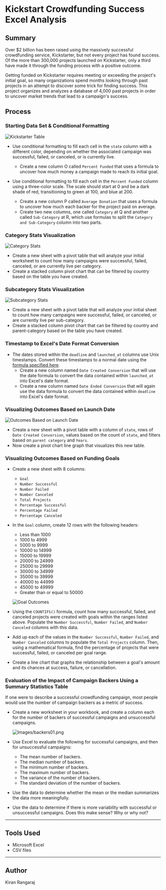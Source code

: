 # Kickstart Crowdfunding Success Excel Analysis

## Summary ##

Over $2 billion has been raised using the massively successful crowdfunding service, Kickstarter, but not every project has found success. Of the more than 300,000 projects launched on Kickstarter, only a third have made it through the funding process with a positive outcome.

Getting funded on Kickstarter requires meeting or exceeding the project's initial goal, so many organizations spend months looking through past projects in an attempt to discover some trick for finding success. This project organizes and analyzes a database of 4,000 past projects in order to uncover market trends that lead to a campaign's success.

## Process ##

### Starting Data Set & Conditional Formatting
![Kickstarter Table](Images/FullTable.PNG)
* Use conditional formatting to fill each cell in the `state` column with a different color, depending on whether the associated campaign was successful, failed, or canceled, or is currently live.
  * Create a new column O called `Percent Funded` that uses a formula to uncover how much money a campaign made to reach its initial goal.

* Use conditional formatting to fill each cell in the `Percent Funded` column using a three-color scale. The scale should start at 0 and be a dark shade of red, transitioning to green at 100, and blue at 200.
  * Create a new column P called `Average Donation` that uses a formula to uncover how much each backer for the project paid on average.
  * Create two new columns, one called `Category` at Q and another called `Sub-Category` at R, which use formulas to split the `Category and Sub-Category` column into two parts.

### Category Stats Visualization
  ![Category Stats](Images/CategoryStats.png)
  * Create a new sheet with a pivot table that will analyze your initial worksheet to count how many campaigns were successful, failed, canceled, or are currently live per category.
  * Create a stacked column pivot chart that can be filtered by country based on the table you have created.

### Subcategory Stats Visualization
  ![Subcategory Stats](Images/SubcategoryStats.png)
  * Create a new sheet with a pivot table that will analyze your initial sheet to count how many campaigns were successful, failed, or canceled, or are currently live per sub-category.
  * Create a stacked column pivot chart that can be filtered by country and parent-category based on the table you have created.

### Timestamp to Excel's Date Format Conversion
* The dates stored within the `deadline` and `launched_at` columns use Unix timestamps. Convert these timestamps to a normal date using the [formula specified here](https://www.extendoffice.com/documents/excel/2473-excel-timestamp-to-date.html).
  * Create a new column named `Date Created Conversion` that will use the date formula to convert the data contained within `launched_at` into Excel's date format.
  * Create a new column named `Date Ended Conversion` that will again use the data formula to convert the data contained within `deadline` into Excel's date format.

### Visualizing Outcomes Based on Launch Date 
  ![Outcomes Based on Launch Date](Images/LaunchDateOutcomes.png)
  * Create a new sheet with a pivot table with a column of `state`, rows of `Date Created Conversion`, values based on the count of `state`, and filters based on `parent category` and `Years`.
  * Now create a pivot chart line graph that visualizes this new table.

### Visualizing Outcomes Based on Funding Goals
* Create a new sheet with 8 columns:
  * `Goal`
  * `Number Successful`
  * `Number Failed`
  * `Number Canceled`
  * `Total Projects`
  * `Percentage Successful`
  * `Percentage Failed`
  * `Percentage Canceled`

* In the `Goal` column, create 12 rows with the following headers:
  * Less than 1000
  * 1000 to 4999
  * 5000 to 9999
  * 10000 to 14999
  * 15000 to 19999
  * 20000 to 24999
  * 25000 to 29999
  * 30000 to 34999
  * 35000 to 39999
  * 40000 to 44999
  * 45000 to 49999
  * Greater than or equal to 50000

  ![Goal Outcomes](Images/GoalOutcomes.png)
* Using the `COUNTIFS()` formula, count how many successful, failed, and canceled projects were created with goals within the ranges listed above. Populate the `Number Successful`, `Number Failed`, and `Number Canceled` columns with this data.
* Add up each of the values in the `Number Successful`, `Number Failed`, and `Number Canceled` columns to populate the `Total Projects` column. Then, using a mathematical formula, find the percentage of projects that were successful, failed, or canceled per goal range.
* Create a line chart that graphs the relationship between a goal's amount and its chances at success, failure, or cancellation.

### Evaluation of the Impact of Campaign Backers Using a Summary Statistics Table 
If one were to describe a successful crowdfunding campaign, most people would use the number of campaign backers as a metric of success. 

* Create a new worksheet in your workbook, and create a column each for the number of backers of successful campaigns and unsuccessful campaigns.

  ![Images/backers01.png](Images/Backers.png)
* Use Excel to evaluate the following for successful campaigns, and then for unsuccessful campaigns:
  * The mean number of backers.
  * The median number of backers.
  * The minimum number of backers.
  * The maximum number of backers.
  * The variance of the number of backers.
  * The standard deviation of the number of backers.

* Use the data to determine whether the mean or the median summarizes the data more meaningfully.
* Use the data to determine if there is more variability with successful or unsuccessful campaigns. Does this make sense? Why or why not?

---

## Tools Used ##
* Microsoft Excel
* CSV files

---

## Author ##
Kiran Rangaraj
